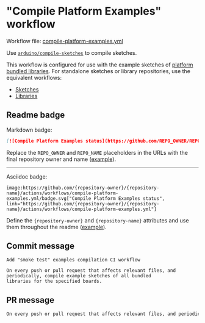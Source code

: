 # "Compile Platform Examples" workflow

Workflow file: [compile-platform-examples.yml](compile-platform-examples.yml)

Use [`arduino/compile-sketches`](https://github.com/arduino/compile-sketches) to compile sketches.

This workflow is configured for use with the example sketches of [platform bundled libraries](https://arduino.github.io/arduino-cli/latest/platform-specification/#platform-bundled-libraries). For standalone sketches or library repositories, use the equivalent workflows:

- [Sketches](compile-sketches.md)
- [Libraries](compile-examples.md)

## Readme badge

Markdown badge:

```markdown
[![Compile Platform Examples status](https://github.com/REPO_OWNER/REPO_NAME/actions/workflows/compile-platform-examples.yml/badge.svg)](https://github.com/REPO_OWNER/REPO_NAME/actions/workflows/compile-platform-examples.yml)
```

Replace the `REPO_OWNER` and `REPO_NAME` placeholders in the URLs with the final repository owner and name ([example](https://raw.githubusercontent.com/arduino-libraries/ArduinoIoTCloud/master/README.md)).

---

Asciidoc badge:

```adoc
image:https://github.com/{repository-owner}/{repository-name}/actions/workflows/compile-platform-examples.yml/badge.svg["Compile Platform Examples status", link="https://github.com/{repository-owner}/{repository-name}/actions/workflows/compile-platform-examples.yml"]
```

Define the `{repository-owner}` and `{repository-name}` attributes and use them throughout the readme ([example](https://raw.githubusercontent.com/arduino-libraries/WiFiNINA/master/README.adoc)).

## Commit message

```
Add "smoke test" examples compilation CI workflow

On every push or pull request that affects relevant files, and periodically, compile example sketches of all bundled
libraries for the specified boards.
```

## PR message

```markdown
On every push or pull request that affects relevant files, and periodically, use [the `arduino/compile-sketches` action](https://github.com/arduino/compile-sketches) to compile example sketches of all bundled libraries for the specified boards.
```
